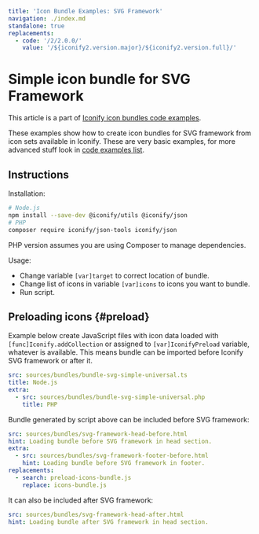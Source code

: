 ```yaml
title: 'Icon Bundle Examples: SVG Framework'
navigation: ./index.md
standalone: true
replacements:
  - code: '/2/2.0.0/'
    value: '/${iconify2.version.major}/${iconify2.version.full}/'
```

# Simple icon bundle for SVG Framework

This article is a part of [Iconify icon bundles code examples](./index.md).

These examples show how to create icon bundles for SVG framework from icon sets available in Iconify. These are very basic examples, for more advanced stuff look in [code examples list](./index.md).

## Instructions

Installation:

```bash
# Node.js
npm install --save-dev @iconify/utils @iconify/json
# PHP
composer require iconify/json-tools iconify/json
```

PHP version assumes you are using Composer to manage dependencies.

Usage:

- Change variable `[var]target` to correct location of bundle.
- Change list of icons in variable `[var]icons` to icons you want to bundle.
- Run script.

## Preloading icons {#preload}

Example below create JavaScript files with icon data loaded with `[func]Iconify.addCollection` or assigned to `[var]IconifyPreload` variable, whatever is available. This means bundle can be imported before Iconify SVG framework or after it.

```yaml
src: sources/bundles/bundle-svg-simple-universal.ts
title: Node.js
extra:
  - src: sources/bundles/bundle-svg-simple-universal.php
    title: PHP
```

Bundle generated by script above can be included before SVG framework:

```yaml
src: sources/bundles/svg-framework-head-before.html
hint: Loading bundle before SVG framework in head section.
extra:
  - src: sources/bundles/svg-framework-footer-before.html
    hint: Loading bundle before SVG framework in footer.
replacements:
  - search: preload-icons-bundle.js
    replace: icons-bundle.js
```

It can also be included after SVG framework:

```yaml
src: sources/bundles/svg-framework-head-after.html
hint: Loading bundle after SVG framework in head section.
```
